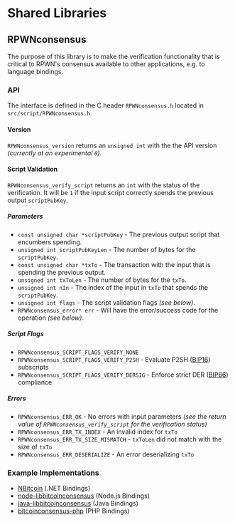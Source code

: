 Shared Libraries
================

## RPWNconsensus

The purpose of this library is to make the verification functionality that is critical to RPWN's consensus available to other applications, e.g. to language bindings.

### API

The interface is defined in the C header `RPWNconsensus.h` located in  `src/script/RPWNconsensus.h`.

#### Version

`RPWNconsensus_version` returns an `unsigned int` with the the API version *(currently at an experimental `0`)*.

#### Script Validation

`RPWNconsensus_verify_script` returns an `int` with the status of the verification. It will be `1` if the input script correctly spends the previous output `scriptPubKey`.

##### Parameters
- `const unsigned char *scriptPubKey` - The previous output script that encumbers spending.
- `unsigned int scriptPubKeyLen` - The number of bytes for the `scriptPubKey`.
- `const unsigned char *txTo` - The transaction with the input that is spending the previous output.
- `unsigned int txToLen` - The number of bytes for the `txTo`.
- `unsigned int nIn` - The index of the input in `txTo` that spends the `scriptPubKey`.
- `unsigned int flags` - The script validation flags *(see below)*.
- `RPWNconsensus_error* err` - Will have the error/success code for the operation *(see below)*.

##### Script Flags
- `RPWNconsensus_SCRIPT_FLAGS_VERIFY_NONE`
- `RPWNconsensus_SCRIPT_FLAGS_VERIFY_P2SH` - Evaluate P2SH ([BIP16](https://github.com/bitcoin/bips/blob/master/bip-0016.mediawiki)) subscripts
- `RPWNconsensus_SCRIPT_FLAGS_VERIFY_DERSIG` - Enforce strict DER ([BIP66](https://github.com/bitcoin/bips/blob/master/bip-0066.mediawiki)) compliance

##### Errors
- `RPWNconsensus_ERR_OK` - No errors with input parameters *(see the return value of `RPWNconsensus_verify_script` for the verification status)*
- `RPWNconsensus_ERR_TX_INDEX` - An invalid index for `txTo`
- `RPWNconsensus_ERR_TX_SIZE_MISMATCH` - `txToLen` did not match with the size of `txTo`
- `RPWNconsensus_ERR_DESERIALIZE` - An error deserializing `txTo`

### Example Implementations
- [NBitcoin](https://github.com/NicolasDorier/NBitcoin/blob/master/NBitcoin/Script.cs#L814) (.NET Bindings)
- [node-libbitcoinconsensus](https://github.com/bitpay/node-libbitcoinconsensus) (Node.js Bindings)
- [java-libbitcoinconsensus](https://github.com/dexX7/java-libbitcoinconsensus) (Java Bindings)
- [bitcoinconsensus-php](https://github.com/Bit-Wasp/bitcoinconsensus-php) (PHP Bindings)
